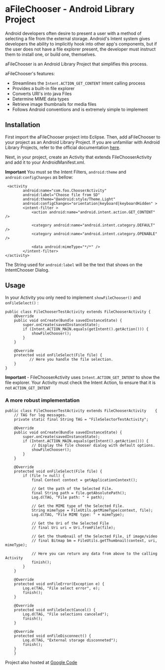 # aFileChooser - Android Library Project

Android developers often desire to present a user with a method of selecting a file from the external storage. Android's Intent system gives developers the ability to implicitly hook into other app's components, but if the user does not have a file explorer present, the developer must instruct them to install one, or build one, themselves. 

aFileChooser is an Android Library Project that simplifies this process.

aFileChooser's features:

 * Streamlines the `Intent.ACTION_GET_CONTENT` Intent calling process
 * Provides a built-in file explorer
 * Converts URI's into java Files
 * Determine MIME data types
 * Retrieve image thumbnails for media files
 * Follows Android conventions and is extremely simple to implement

## Installation

First import the aFileChooser project into Eclipse. Then, add aFileChooser to your project as an Android Library Project. If you are unfamiliar with Android Library Projects, refer to the official documentation [here](http://developer.android.com/guide/developing/projects/projects-eclipse.html#ReferencingLibraryProject).

Next, in your project, create an Activity that extends FileChooserActivity and add it to your AndroidManifest.xml. 

__Important__ You must se the Intent Filters, `android:theme` and `android:configChanges` as bellow:

     <activity
            android:name="com.foo.ChooserActivity"
            android:label="Choose file from SD"
            android:theme="@android:style/Theme.Light"
            android:configChanges="orientation|keyboard|keyboardHidden" >
            <intent-filter >
                <action android:name="android.intent.action.GET_CONTENT" />
                
				<category android:name="android.intent.category.DEFAULT" />
                <category android:name="android.intent.category.OPENABLE" />
                
				<data android:mimeType="*/*" />
            </intent-filter>
    </activity>

The String used for `android:label` will be the text that shows on the IntentChooser Dialog.

## Usage

In your Activity you only need to implement `showFileChooser()` and `onFileSelect()` : 

    public class FileChooserTestActivity extends FileChooserActivity {
		@Override
		public void onCreate(Bundle savedInstanceState) {
			super.onCreate(savedInstanceState);
			if (Intent.ACTION_MAIN.equals(getIntent().getAction())) {
				showFileChooser();
			}
		}

		@Override
		protected void onFileSelect(File file) {
		       // Here you handle the file selection.
		}
    }

__Important__ - FileChooserActivity uses `Intent.ACTION_GET_INTENT` to show the file explorer. Your Activity must check the Intent Action, to ensure that it is not `ACTION_GET_INTENT`

### A more robust implementation

    public class FileChooserTestActivity extends FileChooserActivity 	{
		// TAG for log messages.
		private static final String TAG = "FileSelectorTestActivity";

		@Override
		public void onCreate(Bundle savedInstanceState) {
			super.onCreate(savedInstanceState);
			if (Intent.ACTION_MAIN.equals(getIntent().getAction())) {
				// Display the file chooser dialog with default options.
				showFileChooser();
			}
		}

		@Override
		protected void onFileSelect(File file) {
			if (file != null) {
				final Context context = getApplicationContext();
			
				// Get the path of the Selected File.
				final String path = file.getAbsolutePath();
				Log.d(TAG, "File path: " + path);

				// Get the MIME type of the Selected File.			
				String mimeType = FileUtils.getMimeType(context, file);
				Log.d(TAG, "File MIME type: " + mimeType);

				// Get the Uri of the Selected File
				// final Uri uri = Uri.fromFile(file);
				
				// Get the thumbnail of the Selected File, if image/video
				// final Bitmap bm = FileUtils.getThumbnail(context, uri, mimeType);

				// Here you can return any data from above to the calling Activity  
	            finish();
			}	
		}

		@Override
		protected void onFileError(Exception e) {
			Log.e(TAG, "File select error", e);
			finish();
		}

		@Override
		protected void onFileSelectCancel() {
			Log.d(TAG, "File selections canceled");
			finish();
		}

		@Override
		protected void onFileDisconnect() {
			Log.d(TAG, "External storage disconneted");
			finish();
		}
	    }

Project also hosted at [Google Code](http://code.google.com/p/afilechooser/)